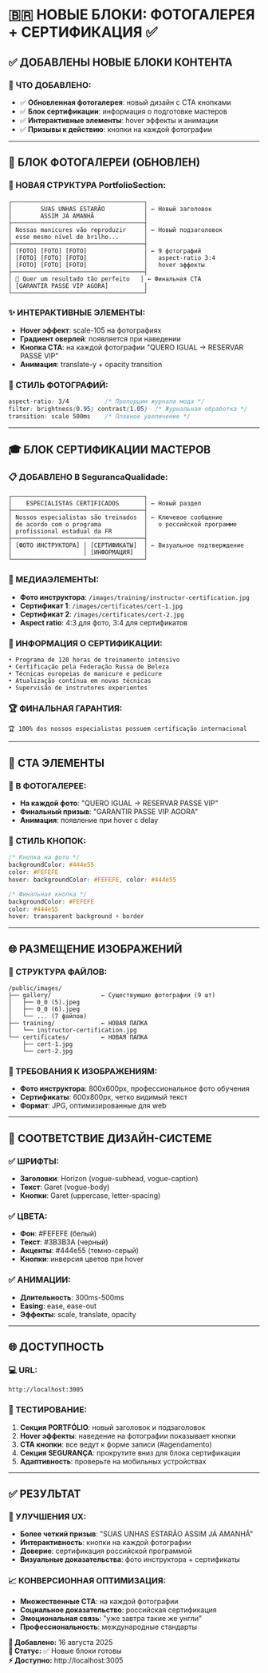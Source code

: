 # 🇧🇷 НОВЫЕ БЛОКИ: ФОТОГАЛЕРЕЯ + СЕРТИФИКАЦИЯ ✅

## ✅ ДОБАВЛЕНЫ НОВЫЕ БЛОКИ КОНТЕНТА

### 🎯 **ЧТО ДОБАВЛЕНО:**
- ✅ **Обновленная фотогалерея**: новый дизайн с CTA кнопками
- ✅ **Блок сертификации**: информация о подготовке мастеров
- ✅ **Интерактивные элементы**: hover эффекты и анимации
- ✅ **Призывы к действию**: кнопки на каждой фотографии

---

## 📸 БЛОК ФОТОГАЛЕРЕИ (ОБНОВЛЕН)

### **🎨 НОВАЯ СТРУКТУРА PortfolioSection:**
```
┌─────────────────────────────────────┐
│        SUAS UNHAS ESTARÃO           │ ← Новый заголовок
│        ASSIM JÁ AMANHÃ              │
├─────────────────────────────────────┤
│ Nossas manicures vão reproduzir     │ ← Новый подзаголовок
│ esse mesmo nível de brilho...       │
├─────────────────────────────────────┤
│ [FOTO] [FOTO] [FOTO]                │ ← 9 фотографий
│ [FOTO] [FOTO] [FOTO]                │   aspect-ratio 3:4
│ [FOTO] [FOTO] [FOTO]                │   hover эффекты
├─────────────────────────────────────┤
│ 💎 Quer um resultado tão perfeito   │ ← Финальная CTA
│ [GARANTIR PASSE VIP AGORA]          │
└─────────────────────────────────────┘
```

### **✨ ИНТЕРАКТИВНЫЕ ЭЛЕМЕНТЫ:**
- **Hover эффект**: scale-105 на фотографиях
- **Градиент оверлей**: появляется при наведении
- **Кнопка CTA**: на каждой фотографии "QUERO IGUAL → RESERVAR PASSE VIP"
- **Анимация**: translate-y + opacity transition

### **🎨 СТИЛЬ ФОТОГРАФИЙ:**
```css
aspect-ratio: 3/4          /* Пропорции журнала мода */
filter: brightness(0.95) contrast(1.05)  /* Журнальная обработка */
transition: scale 500ms    /* Плавное увеличение */
```

---

## 🎓 БЛОК СЕРТИФИКАЦИИ МАСТЕРОВ

### **📋 ДОБАВЛЕНО В SegurancaQualidade:**
```
┌─────────────────────────────────────┐
│    ESPECIALISTAS CERTIFICADOS       │ ← Новый раздел
├─────────────────────────────────────┤
│ Nossos especialistas são treinados  │ ← Ключевое сообщение
│ de acordo com o programa            │   о российской программе
│ profissional estadual da FR         │
├─────────────────────────────────────┤
│ [ФОТО ИНСТРУКТОРА] │ [СЕРТИФИКАТЫ]  │ ← Визуальное подтверждение
│                    │ [ИНФОРМАЦИЯ]   │
└─────────────────────────────────────┘
```

### **📸 МЕДИАЭЛЕМЕНТЫ:**
- **Фото инструктора**: `/images/training/instructor-certification.jpg`
- **Сертификат 1**: `/images/certificates/cert-1.jpg` 
- **Сертификат 2**: `/images/certificates/cert-2.jpg`
- **Aspect ratio**: 4:3 для фото, 3:4 для сертификатов

### **📜 ИНФОРМАЦИЯ О СЕРТИФИКАЦИИ:**
```
• Programa de 120 horas de treinamento intensivo
• Certificação pela Federação Russa de Beleza  
• Técnicas europeias de manicure e pedicure
• Atualização contínua em novas técnicas
• Supervisão de instrutores experientes
```

### **🏆 ФИНАЛЬНАЯ ГАРАНТИЯ:**
```
🏆 100% dos nossos especialistas possuem certificação internacional
```

---

## 🎯 CTA ЭЛЕМЕНТЫ

### **📸 В ФОТОГАЛЕРЕЕ:**
- **На каждой фото**: "QUERO IGUAL → RESERVAR PASSE VIP"
- **Финальный призыв**: "GARANTIR PASSE VIP AGORA"
- **Анимация**: появление при hover с delay

### **🎨 СТИЛЬ КНОПОК:**
```css
/* Кнопка на фото */
backgroundColor: #444e55
color: #FEFEFE
hover: backgroundColor: #FEFEFE, color: #444e55

/* Финальная кнопка */
backgroundColor: #FEFEFE  
color: #444e55
hover: transparent background + border
```

---

## 🌐 РАЗМЕЩЕНИЕ ИЗОБРАЖЕНИЙ

### **📁 СТРУКТУРА ФАЙЛОВ:**
```
/public/images/
├── gallery/              ← Существующие фотографии (9 шт)
│   ├── 0_0 (5).jpeg
│   ├── 0_0 (6).jpeg
│   └── ... (7 файлов)
├── training/             ← НОВАЯ ПАПКА
│   └── instructor-certification.jpg
└── certificates/         ← НОВАЯ ПАПКА
    ├── cert-1.jpg
    └── cert-2.jpg
```

### **📐 ТРЕБОВАНИЯ К ИЗОБРАЖЕНИЯМ:**
- **Фото инструктора**: 800x600px, профессиональное фото обучения
- **Сертификаты**: 600x800px, четко видимый текст
- **Формат**: JPG, оптимизированные для web

---

## 🎨 СООТВЕТСТВИЕ ДИЗАЙН-СИСТЕМЕ

### **✅ ШРИФТЫ:**
- **Заголовки**: Horizon (vogue-subhead, vogue-caption)
- **Текст**: Garet (vogue-body)
- **Кнопки**: Garet (uppercase, letter-spacing)

### **✅ ЦВЕТА:**
- **Фон**: #FEFEFE (белый)
- **Текст**: #3B3B3A (черный)
- **Акценты**: #444e55 (темно-серый)
- **Кнопки**: инверсия цветов при hover

### **✅ АНИМАЦИИ:**
- **Длительность**: 300ms-500ms
- **Easing**: ease, ease-out
- **Эффекты**: scale, translate, opacity

---

## 🌐 ДОСТУПНОСТЬ

### **💻 URL:**
```
http://localhost:3005
```

### **📱 ТЕСТИРОВАНИЕ:**
1. **Секция PORTFÓLIO**: новый заголовок и подзаголовок
2. **Hover эффекты**: наведение на фотографии показывает кнопки
3. **CTA кнопки**: все ведут к форме записи (#agendamento)
4. **Секция SEGURANÇA**: прокрутите вниз для блока сертификации
5. **Адаптивность**: проверьте на мобильных устройствах

---

## ✅ РЕЗУЛЬТАТ

### **🎯 УЛУЧШЕНИЯ UX:**
- **Более четкий призыв**: "SUAS UNHAS ESTARÃO ASSIM JÁ AMANHÃ"
- **Интерактивность**: кнопки на каждой фотографии
- **Доверие**: сертификация российской программой
- **Визуальные доказательства**: фото инструктора + сертификаты

### **📈 КОНВЕРСИОННАЯ ОПТИМИЗАЦИЯ:**
- **Множественные CTA**: на каждой фотографии
- **Социальное доказательство**: российская сертификация
- **Эмоциональная связь**: "уже завтра такие же унгли"
- **Профессиональность**: международные стандарты

**📅 Добавлено:** 16 августа 2025  
**🔄 Статус:** ✅ Новые блоки готовы  
**⚡ Доступно:** http://localhost:3005
